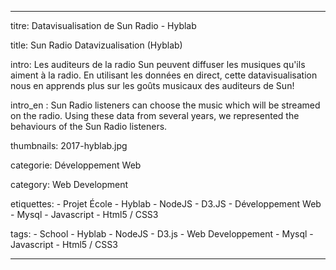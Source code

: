 ---

titre: Datavisualisation de Sun Radio - Hyblab

title: Sun Radio Datavizualisation (Hyblab)

intro: Les auditeurs de la radio Sun peuvent diffuser les musiques qu'ils aiment à la radio. En utilisant les données en direct, cette datavisualisation nous en apprends plus sur les goûts musicaux des auditeurs de Sun!

intro_en : Sun Radio listeners can choose the music which will be streamed on the radio. Using these data from several years, we represented the behaviours of the Sun Radio listeners.

thumbnails: 2017-hyblab.jpg

categorie: Développement Web

category: Web Development

etiquettes:
    - Projet École
    - Hyblab
    - NodeJS
    - D3.JS
    - Développement Web
    - Mysql
    - Javascript
    - Html5 / CSS3

tags:
    - School
    - Hyblab
    - NodeJS
    - D3.js
    - Web Developpement
    - Mysql
    - Javascript
    - Html5 / CSS3

---